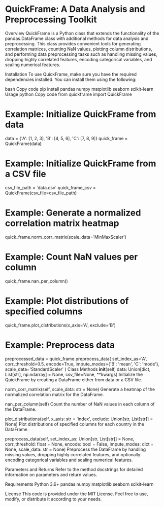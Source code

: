 # QuickFrame: A Data Analysis and Preprocessing Toolkit

Overview
QuickFrame is a Python class that extends the functionality of the pandas.DataFrame class with additional methods for data analysis and preprocessing. This class provides convenient tools for generating correlation matrices, counting NaN values, plotting column distributions, and performing data preprocessing tasks such as handling missing values, dropping highly correlated features, encoding categorical variables, and scaling numerical features.

Installation
To use QuickFrame, make sure you have the required dependencies installed. You can install them using the following:

bash
Copy code
pip install pandas numpy matplotlib seaborn scikit-learn
Usage
python
Copy code
from quickframe import QuickFrame

# Example: Initialize QuickFrame from data
data = {'A': [1, 2, 3], 'B': [4, 5, 6], 'C': [7, 8, 9]}
quick_frame = QuickFrame(data)

# Example: Initialize QuickFrame from a CSV file
csv_file_path = 'data.csv'
quick_frame_csv = QuickFrame(csv_file=csv_file_path)

# Example: Generate a normalized correlation matrix heatmap
quick_frame.norm_corr_matrix(scale_data='MinMaxScaler')

# Example: Count NaN values per column
quick_frame.nan_per_column()

# Example: Plot distributions of specified columns
quick_frame.plot_distributions(x_axis='A', exclude='B')

# Example: Preprocess data
preprocessed_data = quick_frame.preprocess_data(
    set_index_as='A',
    corr_threshold=0.5,
    encode=True,
    impute_modes={'B': 'mean', 'C': 'mode'},
    scale_data='StandardScaler'
)
Class Methods
__init__(self, data: Union[dict, List[str], np.ndarray] = None, csv_file=None, **kwargs)
Initialize the QuickFrame by creating a DataFrame either from data or a CSV file.

norm_corr_matrix(self, scale_data: str = None)
Generate a heatmap of the normalized correlation matrix for the DataFrame.

nan_per_column(self)
Count the number of NaN values in each column of the DataFrame.

plot_distributions(self, x_axis: str = 'index', exclude: Union[str, List[str]] = None)
Plot distributions of specified columns for each country in the DataFrame.

preprocess_data(self, set_index_as: Union[str, List[str]] = None, corr_threshold: float = None, encode: bool = False, impute_modes: dict = None, scale_data: str = None)
Preprocess the DataFrame by handling missing values, dropping highly correlated features, and optionally encoding categorical variables and scaling numerical features.

Parameters and Returns
Refer to the method docstrings for detailed information on parameters and return values.

Requirements
Python 3.6+
pandas
numpy
matplotlib
seaborn
scikit-learn

License
This code is provided under the MIT License. Feel free to use, modify, or distribute it according to your needs.
